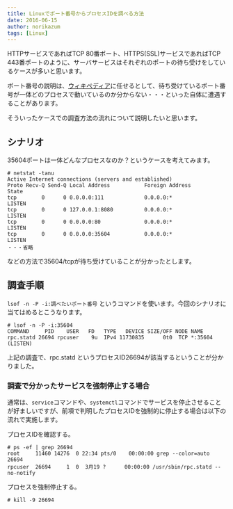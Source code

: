 ```yaml
---
title: Linuxでポート番号からプロセスIDを調べる方法
date: 2016-06-15
author: norikazum
tags: [Linux]
---
```


HTTPサービスであればTCP 80番ポート、HTTPS(SSL)サービスであればTCP 443番ポートのように、サーバサービスはそれぞれのポートの待ち受けをしているケースが多いと思います。

ポート番号の説明は、[ウィキペディア](https://ja.wikipedia.org/wiki/TCP%E3%82%84UDP%E3%81%AB%E3%81%8A%E3%81%91%E3%82%8B%E3%83%9D%E3%83%BC%E3%83%88%E7%95%AA%E5%8F%B7%E3%81%AE%E4%B8%80%E8%A6%A7)に任せるとして、待ち受けているポート番号が一体どのプロセスで動いているのか分からない・・・といった自体に遭遇することがあります。

そういったケースでの調査方法の流れについて説明したいと思います。

## シナリオ

35604ポートは一体どんなプロセスなのか？というケースを考えてみます。

```
# netstat -tanu
Active Internet connections (servers and established)
Proto Recv-Q Send-Q Local Address           Foreign Address         State
tcp        0      0 0.0.0.0:111             0.0.0.0:*               LISTEN
tcp        0      0 127.0.0.1:8080          0.0.0.0:*               LISTEN
tcp        0      0 0.0.0.0:80              0.0.0.0:*               LISTEN
tcp        0      0 0.0.0.0:35604           0.0.0.0:*               LISTEN
・・・省略
```

などの方法で35604/tcpが待ち受けていることが分かったとします。

## 調査手順

`lsof -n -P -i:調べたいポート番号` というコマンドを使います。今回のシナリオに当てはめるとこうなります。

```
# lsof -n -P -i:35604
COMMAND     PID    USER   FD   TYPE   DEVICE SIZE/OFF NODE NAME
rpc.statd 26694 rpcuser    9u  IPv4 11730835      0t0  TCP *:35604 (LISTEN)
```

上記の調査で、rpc.statd というプロセスID26694が該当するということが分かりました。

### 調査で分かったサービスを強制停止する場合

通常は、`service`コマンドや、`systemctl`コマンドでサービスを停止させることが好ましいですが、前項で判明したプロセスIDを強制的に停止する場合は以下の流れで実施します。

プロセスIDを確認する。

```
# ps -ef | grep 26694
root     11460 14276  0 22:34 pts/0    00:00:00 grep --color=auto 26694
rpcuser  26694     1  0  3月19 ?      00:00:00 /usr/sbin/rpc.statd --no-notify
```

プロセスを強制停止する。

```
# kill -9 26694
```